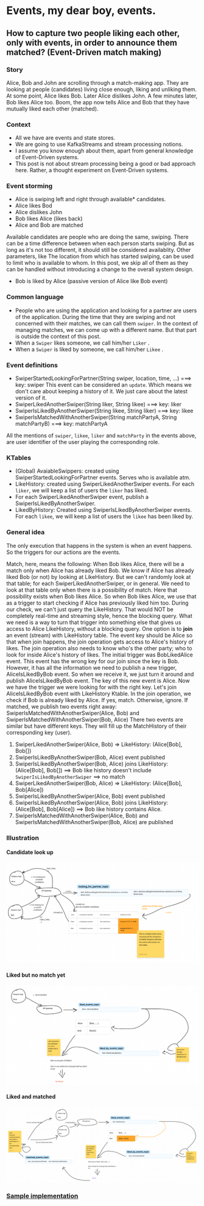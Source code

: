 # Events, my dear boy, events.

## How to capture two people liking each other, only with events, in order to announce them matched? (Event-Driven match making)

### Story
Alice, Bob and John are scrolling through a match-making app.
They are looking at people (candidates) living close enough, liking and unliking them.
At some point, Alice likes Bob.
Later Alice dislikes John.
A few minutes later, Bob likes Alice too.
Boom, the app now tells Alice and Bob that they have mutually liked each other (matched).

### Context
 - All we have are events and state stores.
 - We are going to use KafkaStreams and stream processing notions. 
 - I assume you know enough about them, apart from general knowledge of Event-Driven systems.
 - This post is not about stream processing being a good or bad approach here. Rather, a thought experiment on Event-Driven systems.

### Event storming
 - Alice is swiping left and right through available* candidates.
 - Alice likes Bod
 - Alice dislikes John
 - Bob likes Alice (likes back)
- Alice and Bob are matched

Available candidates are people who are doing the same, swiping. 
There can be a time difference between when each person starts swiping. But as long as it's not too different, it should still be considered availablity.
Other parameters, like The location from which has started swiping, can be used to limit who is available to whom. 
In this post, we skip all of them as they can be handled without introducing a change to the overall system design.


 - Bob is liked by Alice (passive version of Alice like Bob event)

### Common language
 - People who are using the application and looking for a partner are users of the application.
        During the time that they are swiping and not concerned with their matches, we can call them `swiper`. 
        In the context of managing matches, we can come up with a different name. But that part is outside the context of this post.
 - When a `Swiper` likes someone, we call him/her `Liker` . 
 - When a `Swiper` is liked by someone, we call him/her `Likee` .


### Event definitions
 - SwiperStartedLookingForPartner(String swiper, location, time, ...) ===> key: swiper
        This event can be considered an `update`. Which means we don't care about keeping a history of it. We just care about the latest version of it.
 - SwiperLikedAnotherSwiper(String liker, String likee) ===> key: liker
 - SwiperIsLikedByAnotherSwiper(String likee, String liker) ===> key: likee
- SwiperIsMatchedWithAnotherSwiper(String matchPartyA, String matchPartyB) ===> key: matchPartyA
    
All the mentions of `swiper`, `likee`, `liker` and `matchParty` in the events above, are user identifier of the user playing the corresponding role.

### KTables
 - (Global) AvaiableSwippers: created using SwiperStartedLookingForPartner events. Serves who is available atm.
 - LikeHistory: created using SwiperLikedAnotherSwiper events. For each `liker`, we will keep a list of users the `liker` has liked.
 - For each SwiperLikedAnotherSwiper event, publish a SwiperIsLikedByAnotherSwiper. 
 - LikedByHistory: Created using SwiperIsLikedByAnotherSwiper events. For each `likee`, we will keep a list of users the `likee` has been liked by.

### General idea
   The only execution that happens in the system is when an event happens.
    So the triggers for our actions are the events.

   Match, here, means the following:
     When Bob likes Alice, there will be a match only when Alice has already liked Bob.
     We know if Alice has already liked Bob (or not) by looking at LikeHistory.
     But we can't randomly look at that table; for each SwiperLikedAnotherSwiper, or in general.
     We need to look at that table only when there is a possibility of match.
   Here that possibility exists when Bob likes Alice.
     So when Bob likes Alice, we use that as a trigger to start checking if Alice has previously liked him too.
     During our check, we can't just query the LikeHistory.
     That would NOT be completely real-time and streaming style, hence the blocking query.
   What we need is a way to turn that trigger into something else that gives us access to Alice LikeHistory, without a blocking query.
     One option is to **join** an event (stream) with LikeHistory table.
     The event key should be Alice so that when join happens, the join operation gets access to Alice's history of likes.
     The join operation also needs to know who's the other party; who to look for inside Alice's history of likes.
   The initial trigger was BobLikedAlice event. This event has the wrong key for our join since the key is Bob. 
     However, it has all the information we need to publish a new trigger, AliceIsLikedByBob event.
     So when we receive it, we just turn it around and publish AliceIsLikedByBob event. The key of this new event is Alice.
     Now we have the trigger we were looking for with the right key. Let's join AliceIsLikedByBob event with LikeHistory Ktable.
  In the join operation, we check if Bob is already liked by Alice. If yes, match. Otherwise, ignore.
     If matched, we publish two events right away: SwiperIsMatchedWithAnotherSwiper(Alice, Bob) and SwiperIsMatchedWithAnotherSwiper(Bob, Alice)
    There two events are similar but have different keys. They will fill up the MatchHistory of their corresponding key (user).
    

1. SwiperLikedAnotherSwiper(Alice, Bob) => LikeHistory: (Alice[Bob], Bob[])
2. SwiperIsLikedByAnotherSwiper(Bob, Alice) event published
3. SwiperIsLikedByAnotherSwiper(Bob, Alice) joins LikeHistory: (Alice[Bob], Bob[]) ==> Bob like history doesn't include `SwiperIsLikedByAnotherSwiper` ==> no match 
4. SwiperLikedAnotherSwiper(Bob, Alice) => LikeHistory: (Alice[Bob], Bob[Alice])
5. SwiperIsLikedByAnotherSwiper(Alice, Bob) event published
6. SwiperIsLikedByAnotherSwiper(Alice, Bob) joins LikeHistory: (Alice[Bob], Bob[Alice]) ==> Bob like history contains Alice.
7. SwiperIsMatchedWithAnotherSwiper(Alice, Bob) and SwiperIsMatchedWithAnotherSwiper(Bob, Alice) are published
 
### Illustration
#### Candidate look up 
![candidate-lookup.png](candidate-lookup.png)

#### Liked but no match yet
![liked-but-not-matched.png](liked-but-not-matched.png)

#### Liked and matched
![liked-and-machted.png](liked-and-machted.png)

### [Sample implementation](https://github.com/bmd007/wonderland/blob/044d20da767415e6c27d0c8088a07062720d67b1/wonder-matcher/src/main/java/wonderland/wonder/matcher/stream/KStreamAndKTableDefinitions.java#L101)
